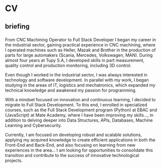 # CV
## briefing

###
From CNC Machining Operator to Full Stack Developer
I began my career in the industrial sector, gaining practical experience in CNC machining, where I operated machines such as Heller, Mazak and Brother in the production of parts for large automakers (Scania, Mercedes, Volkswagen, MAN). During almost four years at Tupy S.A, I developed skills in part measurement, quality control and production monitoring, including 3D control.

Even though I worked in the industrial sector, I was always interested in technology and software development. In parallel with my work, I began studying in the areas of IT, logistics and mechatronics, which expanded my technical knowledge and awakened my passion for programming.

With a mindset focused on innovation and continuous learning, I decided to migrate to Full Stack Development. To this end, I enrolled in specialized courses, such as the Full Stack Development program (Python) at EBAC and (JavaScript) at Mate Academy, where I have been improving my skills..., in addition to delving deeper into Data Structures, APIs, Databases, Machine Learning and Cybersecurity.

Currently, I am focused on developing robust and scalable solutions, applying my acquired knowledge to create efficient applications in both the Front-End and Back-End, and also focusing on learning from new experiences in the area... I am looking for opportunities to consolidate this transition and contribute to the success of innovative technological projects.
